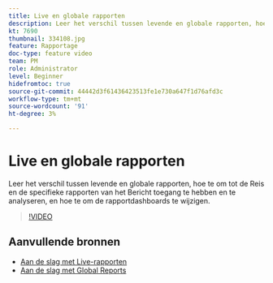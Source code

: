 ```yaml
---
title: Live en globale rapporten
description: Leer het verschil tussen levende en globale rapporten, hoe te om tot de Reis en de specifieke rapporten van het Bericht toegang te hebben en te analyseren, en hoe te om de rapportdashboards te wijzigen.  
kt: 7690
thumbnail: 334108.jpg
feature: Rapportage
doc-type: feature video
team: PM
role: Administrator
level: Beginner
hidefromtoc: true
source-git-commit: 44442d3f61436423513fe1e730a647f1d76afd3c
workflow-type: tm+mt
source-wordcount: '91'
ht-degree: 3%

---
```



# Live en globale rapporten

Leer het verschil tussen levende en globale rapporten, hoe te om tot de Reis en de specifieke rapporten van het Bericht toegang te hebben en te analyseren, en hoe te om de rapportdashboards te wijzigen.  

>[!VIDEO](https://video.tv.adobe.com/v/334108?quality=12)

## Aanvullende bronnen

* [Aan de slag met Live-rapporten](https://experienceleague.adobe.com/docs/journey-optimizer/using/reporting/live-report/live-report.html)
* [Aan de slag met Global Reports](https://experienceleague.adobe.com/docs/journey-optimizer/using/reporting/global-report/global-report.html)

